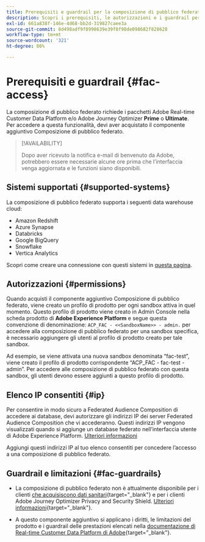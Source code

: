 ```yaml
---
title: Prerequisiti e guardrail per la composizione di pubblico federato
description: Scopri i prerequisiti, le autorizzazioni e i guardrail per la composizione di pubblico federato
exl-id: 661a838f-146e-4d68-bb2d-319827caee3a
source-git-commit: 8d498adf9f8998639e39f8f98de098682f828628
workflow-type: tm+mt
source-wordcount: '321'
ht-degree: 86%

---
```


# Prerequisiti e guardrail {#fac-access}

La composizione di pubblico federato richiede i pacchetti Adobe Real-time Customer Data Platform e/o Adobe Journey Optimizer **Prime** o **Ultimate**. Per accedere a questa funzionalità, devi aver acquistato il componente aggiuntivo Composizione di pubblico federato.

>[!AVAILABILITY]
>
>Dopo aver ricevuto la notifica e-mail di benvenuto da Adobe, potrebbero essere necessarie alcune ore prima che l’interfaccia venga aggiornata e le funzioni siano disponibili.

## Sistemi supportati {#supported-systems}

La composizione di pubblico federato supporta i seguenti data warehouse cloud:

* Amazon Redshift
* Azure Synapse
* Databricks
* Google BigQuery
* Snowflake
* Vertica Analytics

Scopri come creare una connessione con questi sistemi in [questa pagina](../connections/connections.md).

<!--
## Sandboxes

When purchasing the Federated Audience Composition add-on, you are entitled to two sandboxes (one production sandbox and one non-production sandbox). For any additional sandbox provisioning requests, contact your Adobe representative.
-->

## Autorizzazioni {#permissions}

Quando acquisti il componente aggiuntivo Composizione di pubblico federato, viene creato un profilo di prodotto per ogni sandbox attiva in quel momento. Questo profilo di prodotto viene creato in Admin Console nella scheda prodotto di **Adobe Experience Platform** e segue questa convenzione di denominazione: `ACP_FAC - <<SandboxName>> - admin.` per accedere alla composizione di pubblico federato per una sandbox specifica, è necessario aggiungere gli utenti al profilo di prodotto creato per tale sandbox.

Ad esempio, se viene attivata una nuova sandbox denominata “fac-test”, viene creato il profilo di prodotto corrispondente “ACP_FAC - fac-test - admin”. Per accedere alle composizione di pubblico federato con questa sandbox, gli utenti devono essere aggiunti a questo profilo di prodotto.

## Elenco IP consentiti {#ip}

Per consentire in modo sicuro a Federated Audience Composition di accedere ai database, devi autorizzare gli indirizzi IP dei server Federated Audience Composition che vi accederanno. Questi indirizzi IP vengono visualizzati quando si aggiunge un database federato nell’interfaccia utente di Adobe Experience Platform. [Ulteriori informazioni](../connections/connections.md)

Aggiungi questi indirizzi IP al tuo elenco consentiti per concedere l’accesso a una composizione di pubblico federato.

## Guardrail e limitazioni {#fac-guardrails}

* La composizione di pubblico federato non è attualmente disponibile per i clienti [che acquisiscono dati sanitari](https://experienceleague.adobe.com/it/docs/events/customer-data-management-voices-recordings/governance/healthcare-shield){target="_blank"} e per i clienti Adobe Journey Optimizer Privacy and Security Shield. [Ulteriori informazioni](https://experienceleague.adobe.com/it/docs/journey-optimizer/using/audiences-profiles-identities/audiences/about-audiences){target="_blank"}.

<!--
* Federated Audience Composition is compatible with Privacy & Security Shield and can be used in all verticals except for healthcare industries. Currently, Federated Audience Composition cannot be licensed to customers looking to ingest health data. [Learn more](https://experienceleague.adobe.com/en/docs/events/customer-data-management-voices-recordings/governance/healthcare-shield){target="_blank"}-->

* A questo componente aggiuntivo si applicano i diritti, le limitazioni del prodotto e i guardrail delle prestazioni elencati nella [documentazione di Real-time Customer Data Platform di Adobe](https://experienceleague.adobe.com/it/docs/experience-platform/profile/guardrails){target="_blank"}.

